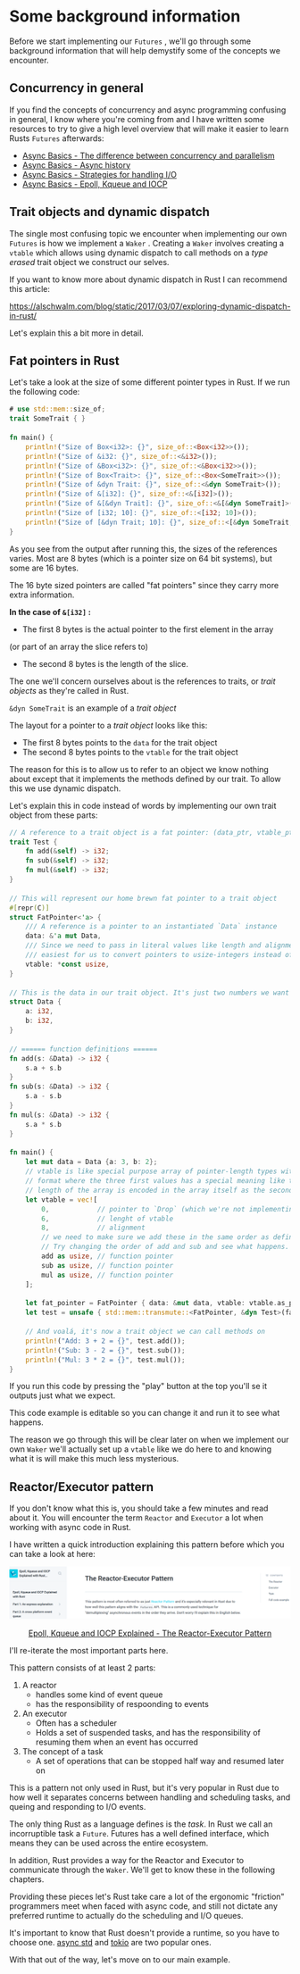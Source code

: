 # Some background information

Before we start implementing our `Futures` , we'll go through some background
information that will help demystify some of the concepts we encounter.

## Concurrency in general

If you find the concepts of concurrency and async programming confusing in
general, I know where you're coming from and I have written some resources to 
try to give a high level overview that will make it easier to learn Rusts 
`Futures` afterwards:

* [Async Basics - The difference between concurrency and parallelism](https://cfsamson.github.io/book-exploring-async-basics/1_concurrent_vs_parallel.html)
* [Async Basics - Async history](https://cfsamson.github.io/book-exploring-async-basics/2_async_history.html)
* [Async Basics - Strategies for handling I/O](https://cfsamson.github.io/book-exploring-async-basics/5_strategies_for_handling_io.html)
* [Async Basics - Epoll, Kqueue and IOCP](https://cfsamson.github.io/book-exploring-async-basics/6_epoll_kqueue_iocp.html)

## Trait objects and dynamic dispatch

The single most confusing topic we encounter when implementing our own `Futures` 
is how we implement a `Waker` . Creating a `Waker` involves creating a `vtable` 
which allows using dynamic dispatch to call methods on a _type erased_ trait 
object we construct our selves.

If you want to know more about dynamic dispatch in Rust I can recommend this article:

https://alschwalm.com/blog/static/2017/03/07/exploring-dynamic-dispatch-in-rust/

Let's explain this a bit more in detail.

## Fat pointers in Rust

Let's take a look at the size of some different pointer types in Rust. If we
run the following code:

``` rust
# use std::mem::size_of;
trait SomeTrait { }

fn main() {
    println!("Size of Box<i32>: {}", size_of::<Box<i32>>());
    println!("Size of &i32: {}", size_of::<&i32>());
    println!("Size of &Box<i32>: {}", size_of::<&Box<i32>>());
    println!("Size of Box<Trait>: {}", size_of::<Box<SomeTrait>>());
    println!("Size of &dyn Trait: {}", size_of::<&dyn SomeTrait>());
    println!("Size of &[i32]: {}", size_of::<&[i32]>());
    println!("Size of &[&dyn Trait]: {}", size_of::<&[&dyn SomeTrait]>());
    println!("Size of [i32; 10]: {}", size_of::<[i32; 10]>());
    println!("Size of [&dyn Trait; 10]: {}", size_of::<[&dyn SomeTrait; 10]>());
}
```

As you see from the output after running this, the sizes of the references varies.
Most are 8 bytes (which is a pointer size on 64 bit systems), but some are 16
bytes.

The 16 byte sized pointers are called "fat pointers" since they carry more extra
information.

**In the case of `&[i32]` :** 

* The first 8 bytes is the actual pointer to the first element in the array

(or part of an array the slice refers to)

* The second 8 bytes is the length of the slice.

The one we'll concern ourselves about is the references to traits, or
_trait objects_ as they're called in Rust.

`&dyn SomeTrait` is an example of a _trait object_ 
 
 The layout for a pointer to a _trait object_ looks like this: 

* The first 8 bytes points to the `data` for the trait object
* The second 8 bytes points to the `vtable` for the trait object

The reason for this is to allow us to refer to an object we know nothing about
except that it implements the methods defined by our trait. To allow this we use
dynamic dispatch.

Let's explain this in code instead of words by implementing our own trait
object from these parts:

``` rust
// A reference to a trait object is a fat pointer: (data_ptr, vtable_ptr)
trait Test {
    fn add(&self) -> i32;
    fn sub(&self) -> i32;
    fn mul(&self) -> i32;
}

// This will represent our home brewn fat pointer to a trait object
#[repr(C)]
struct FatPointer<'a> {
    /// A reference is a pointer to an instantiated `Data` instance
    data: &'a mut Data,
    /// Since we need to pass in literal values like length and alignment it's
    /// easiest for us to convert pointers to usize-integers instead of the other way around.
    vtable: *const usize,
}

// This is the data in our trait object. It's just two numbers we want to operate on.
struct Data {
    a: i32,
    b: i32,
}

// ====== function definitions ======
fn add(s: &Data) -> i32 {
    s.a + s.b
}
fn sub(s: &Data) -> i32 {
    s.a - s.b
}
fn mul(s: &Data) -> i32 {
    s.a * s.b
}

fn main() {
    let mut data = Data {a: 3, b: 2};
    // vtable is like special purpose array of pointer-length types with a fixed
    // format where the three first values has a special meaning like the
    // length of the array is encoded in the array itself as the second value.
    let vtable = vec![
        0,            // pointer to `Drop` (which we're not implementing here)
        6,            // lenght of vtable
        8,            // alignment
        // we need to make sure we add these in the same order as defined in the Trait.
        // Try changing the order of add and sub and see what happens.
        add as usize, // function pointer
        sub as usize, // function pointer 
        mul as usize, // function pointer
    ];

    let fat_pointer = FatPointer { data: &mut data, vtable: vtable.as_ptr()};
    let test = unsafe { std::mem::transmute::<FatPointer, &dyn Test>(fat_pointer) };

    // And voalá, it's now a trait object we can call methods on
    println!("Add: 3 + 2 = {}", test.add());
    println!("Sub: 3 - 2 = {}", test.sub());
    println!("Mul: 3 * 2 = {}", test.mul());
}

```

If you run this code by pressing the "play" button at the top you'll se it
outputs just what we expect.

This code example is editable so you can change it
and run it to see what happens.

The reason we go through this will be clear later on when we implement our own
`Waker` we'll actually set up a `vtable` like we do here to and knowing what
it is will make this much less mysterious.

## Reactor/Executor pattern

If you don't know what this is, you should take a few minutes and read about
it. You will encounter the term `Reactor` and `Executor` a lot when working
with async code in Rust.

I have written a quick introduction explaining this pattern before which you
can take a look at here:


[![homepage][1]][2]

<div  style="text-align:center">
<a href="https://cfsamsonbooks.gitbook.io/epoll-kqueue-iocp-explained/appendix-1/reactor-executor-pattern">Epoll, Kqueue and IOCP Explained - The Reactor-Executor Pattern</a>
</div>

I'll re-iterate the most important parts here.

This pattern consists of at least 2 parts:

1. A reactor
    - handles some kind of event queue
    - has the responsibility of respoonding to events
2. An executor
    - Often has a scheduler
    - Holds a set of suspended tasks, and has the responsibility of resuming
    them when an event has occurred
3. The concept of a task
    - A set of operations that can be stopped half way and resumed later on

This is a pattern not only used in Rust, but it's very popular in Rust due to 
how well it separates concerns between handling and scheduling tasks, and queing
and responding to I/O events.

The only thing Rust as a language defines is the _task_. In Rust we call an 
incorruptible task a `Future`. Futures has a  well defined interface, which means
they can be used across the entire ecosystem.

In addition, Rust provides a way for the Reactor and Executor to communicate
through the `Waker`. We'll get to know these in the following chapters.

Providing these pieces let's Rust take care a lot of the ergonomic "friction"
programmers meet when faced with async code, and still not dictate any
preferred runtime to actually do the scheduling and I/O queues.

It's important to know that Rust doesn't provide a runtime, so you have to choose
one. [async std](https://github.com/async-rs/async-std) and [tokio](https://github.com/tokio-rs/tokio) are two popular ones.

With that out of the way, let's move on to our main example.




[1]: ./assets/reactorexecutor.png
[2]: https://cfsamsonbooks.gitbook.io/epoll-kqueue-iocp-explained/appendix-1/reactor-executor-pattern